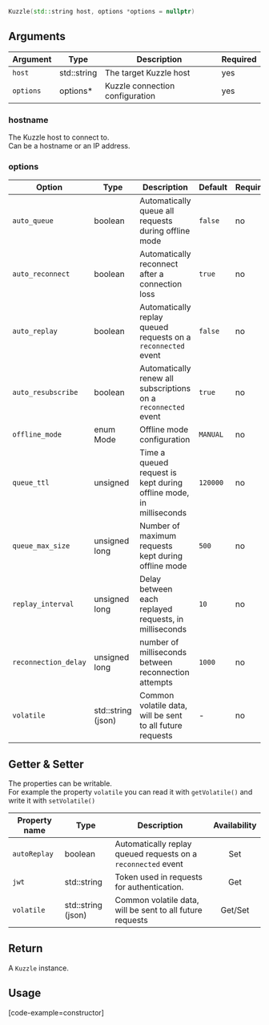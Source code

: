 ```cpp
Kuzzle(std::string host, options *options = nullptr)
```

## Arguments

| Argument | Type | Description | Required |
|--------|------|-------------|------------ |
| `host` | std::string | The target Kuzzle host  | yes |
| `options` | options* | Kuzzle connection configuration | yes |

### hostname

The Kuzzle host to connect to.  
Can be a hostname or an IP address.

### options

| Option | Type | Description | Default | Required |
|---------------|---------|----------------------------------------|---------|---------|
| `auto_queue` | boolean | Automatically queue all requests during offline mode | `false` | no |
| `auto_reconnect` | boolean | Automatically reconnect after a connection loss | `true` | no |
| `auto_replay` | boolean | Automatically replay queued requests on a `reconnected` event | `false` | no |
| `auto_resubscribe` | boolean | Automatically renew all subscriptions on a `reconnected` event | `true` | no |
| `offline_mode` | enum Mode | Offline mode configuration | `MANUAL` | no |
| `queue_ttl` | unsigned | Time a queued request is kept during offline mode, in milliseconds | `120000` | no |
| `queue_max_size` | unsigned long | Number of maximum requests kept during offline mode | `500` | no |
| `replay_interval` | unsigned long | Delay between each replayed requests, in milliseconds | `10` | no |
| `reconnection_delay` | unsigned long | number of milliseconds between reconnection attempts | `1000` | no |
| `volatile` | std::string (json) | Common volatile data, will be sent to all future requests | - | no |

## Getter & Setter

The properties can be writable.  
For example the property `volatile` you can read it with `getVolatile()` and write it with `setVolatile()`

| Property name | Type | Description | Availability |
|---------------|------|-------------|:---------:|
| `autoReplay` | boolean | Automatically replay queued requests on a `reconnected` event | Set |
| `jwt` | std::string | Token used in requests for authentication. | Get |
| `volatile` | std::string (json) | Common volatile data, will be sent to all future requests | Get/Set |

## Return

A `Kuzzle` instance.

## Usage

[code-example=constructor]
